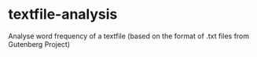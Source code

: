 # textfile-analysis
Analyse word frequency of a textfile (based on the format of .txt files from Gutenberg Project)
